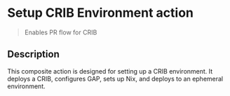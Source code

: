 # Setup CRIB Environment action

> Enables PR flow for CRIB

## Description

This composite action is designed for setting up a CRIB environment. It deploys
a CRIB, configures GAP, sets up Nix, and deploys to an ephemeral environment.
